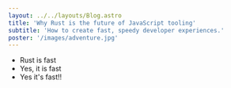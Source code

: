 ```yaml
---
layout: ../../layouts/Blog.astro
title: 'Why Rust is the future of JavaScript tooling'
subtitle: 'How to create fast, speedy developer experiences.'
poster: '/images/adventure.jpg'
---
```


- Rust is fast
- Yes, it is fast
- Yes it's fast!!
